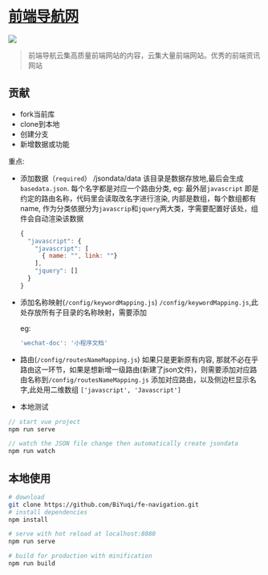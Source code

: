 
# [前端导航网](https://fe.loadingmore.com/)
<img src="https://travis-ci.org/BiYuqi/fe-navigation.svg?branch=master">

> 前端导航云集高质量前端网站的内容，云集大量前端网站。优秀的前端资讯网站

## 贡献
- fork当前库
- clone到本地
- 创建分支
- 新增数据或功能

重点: 
- 添加数据（`required`）
  /jsondata/data 该目录是数据存放地,最后会生成`basedata.json`.
  每个名字都是对应一个路由分类, eg: 最外层`javascript` 即是约定的路由名称，代码里会读取改名字进行渲染, 内部是数组，每个数组都有name, 作为分类依据分为`javascrip`和`jquery`两大类，字需要配置好该处，组件会自动渲染该数据
  ```js
  {
    "javascript": {
      "javascript": [
        { name: "", link: ""}
      ],
      "jquery": []
    }
  }
  ```
- 添加名称映射(`/config/keywordMapping.js`)
  `/config/keywordMapping.js`,此处存放所有子目录的名称映射，需要添加

  eg:
  ```js
  'wechat-doc': '小程序文档'
  ```
  
- 路由(`/config/routesNameMapping.js`)
如果只是更新原有内容, 那就不必在乎路由这一环节，如果是想新增一级路由(新建了json文件)，则需要添加对应路由名称到`/config/routesNameMapping.js` 添加对应路由，以及侧边栏显示名字,此处用二维数组 `['javascript', 'Javascript']`

- 本地测试
```js
// start vue project
npm run serve

// watch the JSON file change then automatically create jsondata
npm run watch
```
## 本地使用

``` bash
# download
git clone https://github.com/BiYuqi/fe-navigation.git
# install dependencies
npm install

# serve with hot reload at localhost:8080
npm run serve

# build for production with minification
npm run build
```
